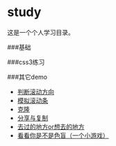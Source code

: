 # study
这是一个个人学习目录。

###基础



###css3练习



###其它demo
- [判断滚动方向](https://zhangqijohn.github.io/study/basis/scrollFunc.html)
- [模拟滚动条](https://zhangqijohn.github.io/study/basis/AnalogScrollBar.html)
- [克隆](https://zhangqijohn.github.io/study/basis/clone.html)
- [分享与复制](http://zhangqijohn.github.io/study/basis/shareAndCopy.html)
- [去过的地方or想去的地方](http://zhangqijohn.github.io/study/basis/map/map.html)
- [看看你是不是色盲（一个小游戏）](http://zhangqijohn.github.io/study/basis/game_color.html)


